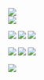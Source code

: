 ![](https://file.garden/Zd4zBrmXyXjgTATs/Picsart_24-06-15_05-42-02-498.webp)                  
[![](https://file.garden/Zd4zBrmXyXjgTATs/fjdia.png)](https://www.youtube.com/watch?v=Vyf69qOJdu4)

[![](https://file.garden/Zd4zBrmXyXjgTATs/Picsart_24-04-16_16-29-20-481%20(1)%20(1).png)](https://github.com/weredogs)
![](https://file.garden/Zd4zBrmXyXjgTATs/ijdfa.png)
[![](https://files.catbox.moe/uol8ok.webp)](https://crgn.cc/shadowdog)

[![](https://files.catbox.moe/opzivy.png)](https://retrospring.net/@Eliostro) ![](https://file.garden/Zd4zBrmXyXjgTATs/Marion_Blythe_Substance_Logo.webp)  [![](https://file.garden/Zd4zBrmXyXjgTATs/generatedtext%20(1)%20(1).png)](https://pronouns.cc/@yumeoarakawa)


 [![](https://file.garden/Zd4zBrmXyXjgTATs/fdafa.png)](https://1-29-22.carrd.co/)

  

